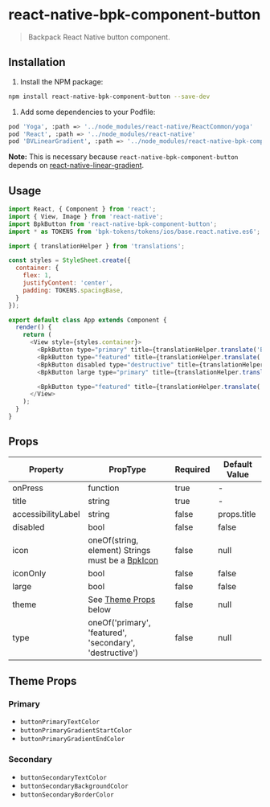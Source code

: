 # react-native-bpk-component-button

> Backpack React Native button component.

## Installation

1. Install the NPM package:
```sh
npm install react-native-bpk-component-button --save-dev
```

1. Add some dependencies to your Podfile:
```sh
pod 'Yoga', :path => '../node_modules/react-native/ReactCommon/yoga'
pod 'React', :path => '../node_modules/react-native'
pod 'BVLinearGradient', :path => '../node_modules/react-native-bpk-component-button/node_modules/react-native-linear-gradient'
```

**Note:** This is necessary because `react-native-bpk-component-button` depends on [react-native-linear-gradient](https://github.com/react-native-community/react-native-linear-gradient).

## Usage

```js
import React, { Component } from 'react';
import { View, Image } from 'react-native';
import BpkButton from 'react-native-bpk-component-button';
import * as TOKENS from 'bpk-tokens/tokens/ios/base.react.native.es6';

import { translationHelper } from 'translations';

const styles = StyleSheet.create({
  container: {
    flex: 1,
    justifyContent: 'center',
    padding: TOKENS.spacingBase,
  }
});

export default class App extends Component {
  render() {
    return (
      <View style={styles.container}>
        <BpkButton type="primary" title={translationHelper.translate('BOOK_FLIGHT')} onPress={() => {}} />
        <BpkButton type="featured" title={translationHelper.translate('BOOK_FLIGHT')} onPress={() => {}} />
        <BpkButton disabled type="destructive" title={translationHelper.translate('BOOK_FLIGHT')} onPress={() => {}} />
        <BpkButton large type="primary" title={translationHelper.translate('BOOK_FLIGHT')} onPress={() => {}} />

        <BpkButton type="featured" title={translationHelper.translate('BOOK_FLIGHT')} icon="baggage" iconOnly onPress={() => {}} />
      </View>
    );
  }
}
```

## Props

| Property              | PropType                                                                  | Required | Default Value |
| --------------------- | ------------------------------------------------------------------------- | -------- | ------------- |
| onPress               | function                                                                  | true     | -             |
| title                 | string                                                                    | true     | -             |
| accessibilityLabel    | string                                                                    | false    | props.title   |
| disabled              | bool                                                                      | false    | false         |
| icon                  | oneOf(string, element) Strings must be a [BpkIcon](/components/web/icons) | false    | null          |
| iconOnly              | bool                                                                      | false    | false         |
| large                 | bool                                                                      | false    | false         |
| theme                 | See [Theme Props](#theme-props) below                                     | false    | null          |
| type                  | oneOf('primary', 'featured', 'secondary', 'destructive')                  | false    | null          |

## Theme Props

### Primary

* `buttonPrimaryTextColor`
* `buttonPrimaryGradientStartColor`
* `buttonPrimaryGradientEndColor`

### Secondary

* `buttonSecondaryTextColor`
* `buttonSecondaryBackgroundColor`
* `buttonSecondaryBorderColor`
